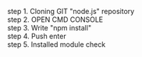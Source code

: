 step 1. Cloning GIT "node.js" repository <br />
step 2. OPEN CMD CONSOLE <br />
step 3. Write "npm install" <br />
step 4. Push enter <br />
step 5. Installed module check <br />
